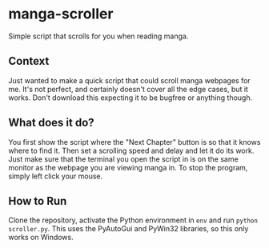 # manga-scroller
Simple script that scrolls for you when reading manga.

## Context
Just wanted to make a quick script that could scroll manga webpages for me. It's not perfect, and certainly doesn't cover all the edge cases, but it works. Don't download this expecting it to be bugfree or anything though.

## What does it do?
You first show the script where the "Next Chapter" button is so that it knows where to find it. Then set a scrolling speed and delay and let it do its work. Just make sure that the terminal you open the script in is on the same monitor as the webpage you are viewing manga in. To stop the program, simply left click your mouse.

## How to Run
Clone the repository, activate the Python environment in `env` and run `python scroller.py`. This uses the PyAutoGui and PyWin32 libraries, so this only works on Windows.
